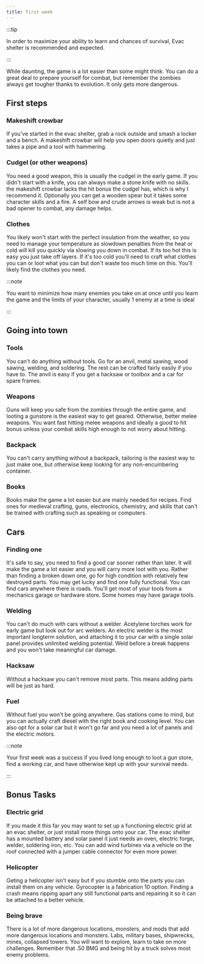 ```yaml
---
title: first week
---
```


:::tip

In order to maximize your ability to learn and chances of survival, Evac shelter is recommended and
expected.

:::

While daunting, the game is a lot easier than some might think. You can do a great deal to prepare
yourself for combat, but remember the zombies always get tougher thanks to evolution. It only gets
more dangerous.

## First steps

### Makeshift crowbar

If you've started in the evac shelter, grab a rock outside and smash a locker and a bench. A
makeshift crowbar will help you open doors quietly and just takes a pipe and a tool with hammering.

### Cudgel (or other weapons)

You need a good weapon, this is usually the cudgel in the early game. If you didn't start with a
knife, you can always make a stone knife with no skills. the makeshift crowbar lacks the hit bonus
the cudgel has, which is why I recommend it. Optionally you can get a wooden spear but it takes some
character skills and a fire. A self bow and crude arrows is weak but is not a bad opener to combat,
any damage helps.

### Clothes

You likely won't start with the perfect insulation from the weather, so you need to manage your
temperature as slowdown penalties from the heat or cold will kill you quickly via slowing you down
in combat. If its too hot this is easy you just take off layers. If it's too cold you'll need to
craft what clothes you can or loot what you can but don't waste too much time on this. You'll likely
find the clothes you need.

:::note

You want to minimize how many enemies you take on at once until you learn the game and the limits of
your character, usually 1 enemy at a time is ideal

:::

## Going into town

### Tools

You can't do anything without tools. Go for an anvil, metal sawing, wood sawing, welding, and
soldering. The rest can be crafted fairly easily if you have to. The anvil is easy if you get a
hacksaw or toolbox and a car for spare frames.

### Weapons

Guns will keep you safe from the zombies through the entire game, and looting a gunstore is the
easiest way to get geared. Otherwise, better melee weapons. You want fast hitting melee weapons and
ideally a good to hit bonus unless your combat skills high enough to not worry about hitting.

### Backpack

You can't carry anything without a backpack, tailoring is the easiest way to just make one, but
otherwise keep looking for any non-encumbering container.

### Books

Books make the game a lot easier but are mainly needed for recipes. Find ones for medieval crafting,
guns, electronics, chemistry, and skills that can't be trained with crafting such as speaking or
computers.

## Cars

### Finding one

It's safe to say, you need to find a good car sooner rather than later. It will make the game a lot
easier and you will carry more loot with you. Rather than finding a broken down one, go for high
condition with relatively few destroyed parts. You may get lucky and find one fully functional. You
can find cars anywhere there is roads. You'll get most of your tools from a mechanics garage or
hardware store. Some homes may have garage tools.

### Welding

You can't do much with cars without a welder. Acetylene torches work for early game but look out for
arc welders. An electric welder is the most important longterm solution, and attaching it to your
car with a single solar panel provides unlimited welding potential. Weld before a break happens and
you won't take meaningful car damage.

### Hacksaw

Without a hacksaw you can't remove most parts. This means adding parts will be just as hard.

### Fuel

Without fuel you won't be going anywhere. Gas stations come to mind, but you can actually craft
diesel with the right book and cooking level. You can also opt for a solar car but it won't go far
and you need a lot of panels and the electric motors.

:::note

Your first week was a success if you lived long enough to loot a gun store, find a working car, and
have otherwise kept up with your survival needs.

:::

## Bonus Tasks

### Electric grid

If you made it this far you may want to set up a functioning electric grid at an evac shelter, or
just install more things onto your car. The evac shelter has a mounted battery and solar panel it
just needs an oven, electric forge, welder, soldering iron, etc. You can add wind turbines via a
vehicle on the roof connected with a jumper cable connector for even more power.

### Helicopter

Geting a helicopter isn't easy but if you stumble onto the parts you can install them on any
vehicle. Gyrocopter is a fabrication 10 option. Finding a crash means ripping apart any still
functional parts and repairing it so it can be attached to a better vehicle.

### Being brave

There is a lot of more dangerous locations, monsters, and mods that add more dangerous locations and
monsters. Labs, military bases, shipwrecks, mines, collapsed towers. You will want to explore, learn
to take on more challenges. Remember that .50 BMG and being hit by a truck solves most enemy
problems.
